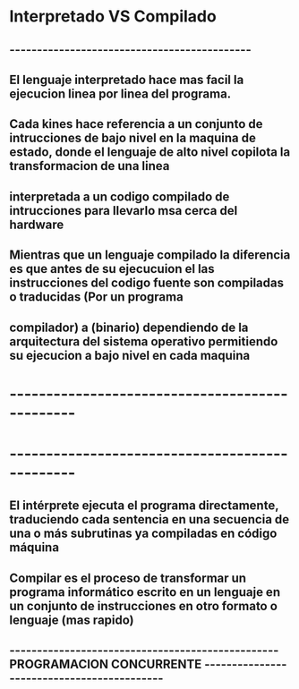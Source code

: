 # Interpretado VS Compilado
## -------------------------------------------- ##

## El lenguaje interpretado hace mas facil la ejecucion linea por linea del programa.
## Cada kines hace referencia a un conjunto de intrucciones de bajo nivel en la maquina de estado, donde el lenguaje de alto nivel copilota la transformacion de una linea 
## interpretada a un codigo compilado de intrucciones para llevarlo msa cerca del hardware


## Mientras que un lenguaje compilado la diferencia es que antes de su ejecucuion el las instrucciones del codigo fuente son compiladas o traducidas (Por un programa 
## compilador) a (binario) dependiendo de la arquitectura del sistema operativo permitiendo su ejecucion a bajo nivel en cada maquina

# ----------------------------------------------- #
# ----------------------------------------------- #


## El intérprete ejecuta el programa directamente, traduciendo cada sentencia en una secuencia de una o más subrutinas ya compiladas en código máquina

## Compilar es el proceso de transformar un programa informático escrito en un lenguaje en un conjunto de instrucciones en otro formato o lenguaje (mas rapido)

## ------------------------------------------------- PROGRAMACION CONCURRENTE ------------------------------------------- ##


